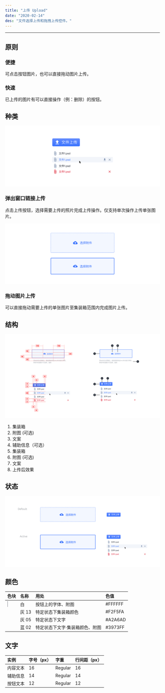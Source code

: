 ```yaml
---
title: "上传 Upload"
date: "2020-02-14"
des: "文件选择上传和拖拽上传控件。"
---
```


---

## 原则

### 便捷

可点击按钮图片，也可以直接拖动图片上传。

### 快速

已上传的图片有可以直接操作（例：删除）的按钮。

## 种类

![upload-1](upload-1.jpg)

### 弹出窗口链接上传

点击上传按钮，选择需要上传的照片完成上传操作。仅支持单次操作上传单张图片。

![upload-2](upload-2.jpg)

### 拖动图片上传

可以直接拖动需要上传的单张图片至集装箱范围内完成图片上传。

## 结构

![upload-3](upload-3.jpg)

1. 集装箱
2. 附图 (可选)
3. 文案
4. 辅助信息（可选）
5. 集装箱
6. 附图 (可选)
7. 文案
8. 上传后效果

## 状态

![upload-4](upload-4.jpg)

## 颜色

| 色块                                                                                                     | 名称  | 用处                            | 色值    |
| :------------------------------------------------------------------------------------------------------- | :---- | :------------------------------ | :------ |
| <span class="colorBlock" style="background-color: #CBCDD1;border: 1px solid rgba(0, 0, 0, 0.1);"></span> | 白    | 按钮上的字体、附图              | #FFFFFF |
| <span class="colorBlock" style="background-color: #F2F5FA;"></span>                                      | 灰 13 | 特定状态下集装箱颜色            | #F2F5FA |
| <span class="colorBlock" style="background-color: #A2A6AD;"></span>                                      | 灰 05 | 特定状态下文字                  | #A2A6AD |
| <span class="colorBlock" style="background-color: #3973FF;"></span>                                      | 蓝 02 | 特定状态下文字·集装箱颜色、附图 | #3973FF |

## 文字

| 实例     | 字号（px） | 字重    | 行间距（px） |
| :------- | :--------- | :------ | :----------- |
| 内容文本 | 16         | Regular | 16           |
| 辅助信息 | 14         | Regular | 14           |
| 按钮文本 | 12         | Regular | 12           |

